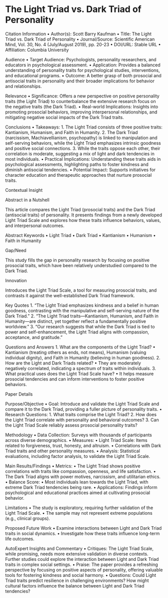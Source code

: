# The Light Triad vs. Dark Triad of Personality

Citation Information
	•	Author(s): Scott Barry Kaufman
	•	Title: The Light Triad vs. Dark Triad of Personality
	•	Journal/Source: Scientific American Mind, Vol. 30, No. 4 (July/August 2019), pp. 20-23
	•	DOI/URL: Stable URL
	•	Affiliation: Columbia University

Audience
	•	Target Audience: Psychologists, personality researchers, and educators in psychological assessment.
	•	Application: Provides a balanced understanding of personality traits for psychological studies, interventions, and educational programs.
	•	Outcome: A better grasp of both prosocial and antisocial traits in personality and their broader implications for behavior and relationships.

Relevance
	•	Significance: Offers a new perspective on positive personality traits (the Light Triad) to counterbalance the extensive research focus on the negative traits (the Dark Triad).
	•	Real-world Implications: Insights into promoting prosocial behaviors, improving interpersonal relationships, and mitigating negative social impacts of the Dark Triad traits.

Conclusions
	•	Takeaways:
	1.	The Light Triad consists of three positive traits: Kantianism, Humanism, and Faith in Humanity.
	2.	The Dark Triad (narcissism, Machiavellianism, psychopathy) is linked to manipulation and self-serving behaviors, while the Light Triad emphasizes intrinsic goodness and positive social connections.
	3.	While the traits oppose each other, their correlation is moderate, suggesting a mix of light and dark tendencies in most individuals.
	•	Practical Implications: Understanding these traits aids in psychological assessments, highlighting paths to foster kindness and diminish antisocial tendencies.
	•	Potential Impact: Supports initiatives for character education and therapeutic approaches that nurture prosocial traits.

Contextual Insight

Abstract in a Nutshell

This article compares the Light Triad (prosocial traits) and the Dark Triad (antisocial traits) of personality. It presents findings from a newly developed Light Triad Scale and explores how these traits influence behaviors, values, and interpersonal outcomes.

Abstract Keywords
	•	Light Triad
	•	Dark Triad
	•	Kantianism
	•	Humanism
	•	Faith in Humanity

Gap/Need

This study fills the gap in personality research by focusing on positive prosocial traits, which have been relatively understudied compared to the Dark Triad.

Innovation

Introduces the Light Triad Scale, a tool for measuring prosocial traits, and contrasts it against the well-established Dark Triad framework.

Key Quotes
	1.	“The Light Triad emphasizes kindness and a belief in human goodness, contrasting with the manipulative and self-serving nature of the Dark Triad.”
	2.	“The Light Triad traits—Kantianism, Humanism, and Faith in Humanity—are distinct, yet together reflect a fundamentally positive worldview.”
	3.	“Our research suggests that while the Dark Triad is tied to power and self-enhancement, the Light Triad aligns with compassion, acceptance, and gratitude.”

Questions and Answers
	1.	What are the components of the Light Triad?
	•	Kantianism (treating others as ends, not means), Humanism (valuing individual dignity), and Faith in Humanity (believing in human goodness).
	2.	How are the Light and Dark Triads related?
	•	They are moderately negatively correlated, indicating a spectrum of traits within individuals.
	3.	What practical uses does the Light Triad Scale have?
	•	It helps measure prosocial tendencies and can inform interventions to foster positive behaviors.

Paper Details

Purpose/Objective
	•	Goal: Introduce and validate the Light Triad Scale and compare it to the Dark Triad, providing a fuller picture of personality traits.
	•	Research Questions:
	1.	What traits comprise the Light Triad?
	2.	How does the Light Triad correlate with personality and behavioral outcomes?
	3.	Can the Light Triad Scale reliably assess prosocial personality traits?

Methodology
	•	Data Collection: Surveys with thousands of participants across diverse demographics.
	•	Measures:
	•	Light Triad Scale: Items related to forgiveness, trust, honesty, and altruism.
	•	Correlations with Dark Triad traits and other personality measures.
	•	Analysis: Statistical evaluations, including factor analysis, to validate the Light Triad Scale.

Main Results/Findings
	•	Metrics:
	•	The Light Triad shows positive correlations with traits like compassion, openness, and life satisfaction.
	•	The Dark Triad aligns with power motives, narcissism, and utilitarian ethics.
	•	Balance Score:
	•	Most individuals lean towards the Light Triad, with extreme Dark Triad tendencies being rare.
	•	Applications: Findings inform psychological and educational practices aimed at cultivating prosocial behavior.

Limitations
	•	The study is exploratory, requiring further validation of the Light Triad Scale.
	•	The sample may not represent extreme populations (e.g., clinical groups).

Proposed Future Work
	•	Examine interactions between Light and Dark Triad traits in social dynamics.
	•	Investigate how these traits influence long-term life outcomes.

AutoExpert Insights and Commentary
	•	Critiques: The Light Triad Scale, while promising, needs more extensive validation in diverse contexts. Further studies could explore the interaction between Light and Dark Triad traits in complex social settings.
	•	Praise: The paper provides a refreshing perspective by focusing on positive aspects of personality, offering valuable tools for fostering kindness and social harmony.
	•	Questions: Could Light Triad traits predict resilience in challenging environments? How might cultural factors influence the balance between Light and Dark Triad tendencies?